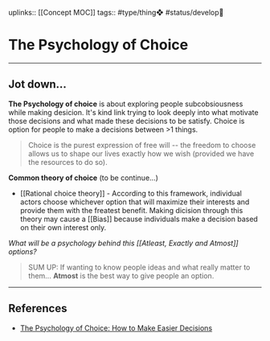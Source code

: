uplinks:: [[Concept MOC]]
tags:: #type/thing❖  #status/develop🔧 

# The Psychology of Choice
---
## Jot down...
**The Psychology of choice** is about exploring people subcobsiousness while making desicion. It's kind link trying to look deeply into what motivate those decisions and what made these decisions to be satisfy. Choice is option for people to make a decisions between >1 things.

> Choice is the purest expression of free will -- the freedom to choose allows us to shape our lives exactly how we wish (provided we have the resources to do so).

**Common theory of choice** (to be continue...)
- [[Rational choice theory]] - According to this framework, individual actors choose whichever option that will maximize their interests and provide them with the freatest benefit. Making dicision through this theory may cause a [[Bias]] because individuals make a decision based on their own interest only.

*What will be a psychology behind this [[Atleast, Exactly and Atmost]] options?*
> SUM UP: If wanting to know people ideas and what really matter to them... **Atmost** is the best way to give people an option.

---
## References
- [The Psychology of Choice: How to Make Easier Decisions](https://blog.hubspot.com/sales/the-psychology-of-choice)